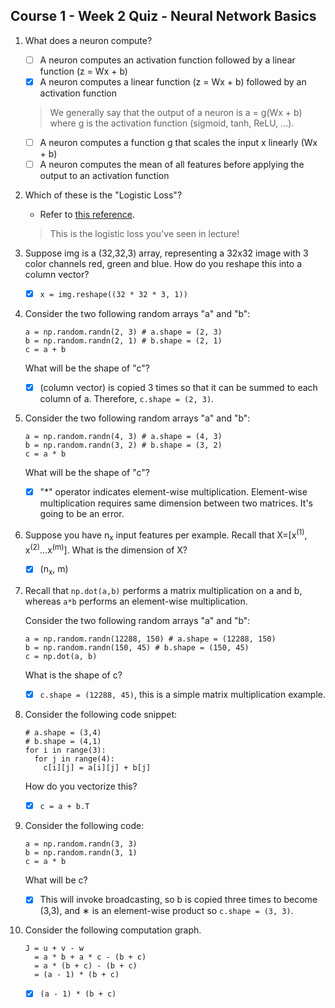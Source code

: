 ## Course 1 - Week 2 Quiz - Neural Network Basics

1. What does a neuron compute?

    - [ ] A neuron computes an activation function followed by a linear function (z = Wx + b)
    - [x] A neuron computes a linear function (z = Wx + b) followed by an activation function
    
    > We generally say that the output of a neuron is a = g(Wx + b) where g is the activation function (sigmoid, tanh, ReLU, ...).

    - [ ] A neuron computes a function g that scales the input x linearly (Wx + b)
    - [ ] A neuron computes the mean of all features before applying the output to an activation function

2. Which of these is the "Logistic Loss"?

    - Refer to [this reference](https://en.wikipedia.org/wiki/Cross_entropy#Cross-entropy_error_function_and_logistic_regression).
    
    > This is the logistic loss you've seen in lecture!
    
3. Suppose img is a (32,32,3) array, representing a 32x32 image with 3 color channels red, green and blue. How do you reshape this into a column vector?

    - [x] `x = img.reshape((32 * 32 * 3, 1))`
    
4. Consider the two following random arrays "a" and "b":

    ```
    a = np.random.randn(2, 3) # a.shape = (2, 3)
    b = np.random.randn(2, 1) # b.shape = (2, 1)
    c = a + b
    ```
    
    What will be the shape of "c"?
    
    - [x] (column vector) is copied 3 times so that it can be summed to each column of a. Therefore, `c.shape = (2, 3)`. 
    
5. Consider the two following random arrays "a" and "b":

    ```
    a = np.random.randn(4, 3) # a.shape = (4, 3)
    b = np.random.randn(3, 2) # b.shape = (3, 2)
    c = a * b
    ```
    
    What will be the shape of "c"?
    
    - [x] "*" operator indicates element-wise multiplication. Element-wise multiplication requires same dimension between two matrices. It's going to be an error.

6. Suppose you have n<sub>x</sub> input features per example. Recall that X=[x<sup>(1)</sup>, x<sup>(2)</sup>...x<sup>(m)</sup>]. What is the dimension of X?

    - [x] (n<sub>x</sub>, m)
    
7. Recall that `np.dot(a,b)` performs a matrix multiplication on a and b, whereas `a*b` performs an element-wise multiplication.

    Consider the two following random arrays "a" and "b":

    ```
    a = np.random.randn(12288, 150) # a.shape = (12288, 150)
    b = np.random.randn(150, 45) # b.shape = (150, 45)
    c = np.dot(a, b)
    ```
    
    What is the shape of c?
    
    - [x] `c.shape = (12288, 45)`, this is a simple matrix multiplication example.
    
8. Consider the following code snippet:

    ```
    # a.shape = (3,4)
    # b.shape = (4,1)
    for i in range(3):
      for j in range(4):
        c[i][j] = a[i][j] + b[j]
    ```
    
    How do you vectorize this?

    - [x] `c = a + b.T`

9. Consider the following code:

    ```
    a = np.random.randn(3, 3)
    b = np.random.randn(3, 1)
    c = a * b
    ```
    
    What will be c?
    
    - [x] This will invoke broadcasting, so b is copied three times to become (3,3), and ∗ is an element-wise product so `c.shape = (3, 3)`.
    
10. Consider the following computation graph.

    ```
    J = u + v - w
      = a * b + a * c - (b + c)
      = a * (b + c) - (b + c)
      = (a - 1) * (b + c)
    ```
      
    - [x] `(a - 1) * (b + c)`